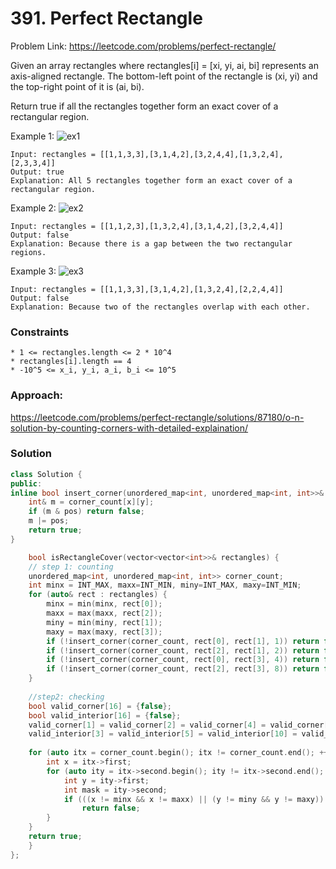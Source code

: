 # 391. Perfect Rectangle

Problem Link: https://leetcode.com/problems/perfect-rectangle/


Given an array rectangles where rectangles[i] = [xi, yi, ai, bi] represents an axis-aligned rectangle. The bottom-left point of the rectangle is (xi, yi) and the top-right point of it is (ai, bi).

Return true if all the rectangles together form an exact cover of a rectangular region.

Example 1:
![ex1](https://user-images.githubusercontent.com/37553488/210267706-03a60c28-4271-4b22-b684-b3c229de3d51.jpg)
```
Input: rectangles = [[1,1,3,3],[3,1,4,2],[3,2,4,4],[1,3,2,4],[2,3,3,4]]
Output: true
Explanation: All 5 rectangles together form an exact cover of a rectangular region.
```

Example 2:
![ex2](https://user-images.githubusercontent.com/37553488/210267717-ee080ba0-a187-43f0-86eb-5254f954198a.jpg)
```
Input: rectangles = [[1,1,2,3],[1,3,2,4],[3,1,4,2],[3,2,4,4]]
Output: false
Explanation: Because there is a gap between the two rectangular regions.
```

Example 3:
![ex3](https://user-images.githubusercontent.com/37553488/210267727-14f2fd00-0728-4004-bcab-2e4262dfba9e.jpg)
```
Input: rectangles = [[1,1,3,3],[3,1,4,2],[1,3,2,4],[2,2,4,4]]
Output: false
Explanation: Because two of the rectangles overlap with each other.
```

### Constraints
```
* 1 <= rectangles.length <= 2 * 10^4
* rectangles[i].length == 4
* -10^5 <= x_i, y_i, a_i, b_i <= 10^5
```

### Approach: 
https://leetcode.com/problems/perfect-rectangle/solutions/87180/o-n-solution-by-counting-corners-with-detailed-explaination/

### Solution
```cpp
class Solution {
public:
inline bool insert_corner(unordered_map<int, unordered_map<int, int>>& corner_count, int x, int y, int pos) {
    int& m = corner_count[x][y];
    if (m & pos) return false;
    m |= pos;
    return true;
}

    bool isRectangleCover(vector<vector<int>>& rectangles) {
    // step 1: counting
    unordered_map<int, unordered_map<int, int>> corner_count;
    int minx = INT_MAX, maxx=INT_MIN, miny=INT_MAX, maxy=INT_MIN;
    for (auto& rect : rectangles) {
        minx = min(minx, rect[0]);
        maxx = max(maxx, rect[2]);
        miny = min(miny, rect[1]);
        maxy = max(maxy, rect[3]);
        if (!insert_corner(corner_count, rect[0], rect[1], 1)) return false;
        if (!insert_corner(corner_count, rect[2], rect[1], 2)) return false;
        if (!insert_corner(corner_count, rect[0], rect[3], 4)) return false;
        if (!insert_corner(corner_count, rect[2], rect[3], 8)) return false;
    }
    
    //step2: checking
    bool valid_corner[16] = {false};
    bool valid_interior[16] = {false};
    valid_corner[1] = valid_corner[2] = valid_corner[4] = valid_corner[8] = true;
    valid_interior[3] = valid_interior[5] = valid_interior[10] = valid_interior[12] = valid_interior[15] = true;
    
    for (auto itx = corner_count.begin(); itx != corner_count.end(); ++itx) {
        int x = itx->first;
        for (auto ity = itx->second.begin(); ity != itx->second.end(); ++ity) {
            int y = ity->first;
            int mask = ity->second;
            if (((x != minx && x != maxx) || (y != miny && y != maxy)) && !valid_interior[mask]) 
                return false;
        }
    }
    return true;        
    }
};
```


